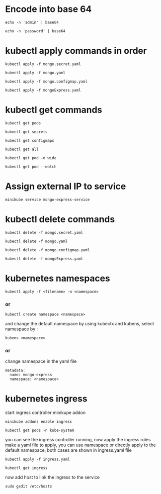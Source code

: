 # Encode into base 64

```
echo -n 'admin' | base64
```
```
echo -n 'password' | base64
```

# kubectl apply commands in order

```
kubectl apply -f mongo.secret.yaml
```
```
kubectl apply -f mongo.yaml
```
```
kubectl apply -f mongo.configmap.yaml
```
```
kubectl apply -f mongoExpress.yaml
```

# kubectl get commands

```
kubectl get pods
```
```
kubectl get secrets
```
```
kubectl get configmaps
```
```
kubectl get all
```
```
kubectl get pod -o wide
```
```
kubectl get pod --watch
```

# Assign external IP to service

```
minikube service mongo-express-service
```

# kubectl delete commands

```
kubectl delete -f mongo.secret.yaml
```
```
kubectl delete -f mongo.yaml
```
```
kubectl delete -f mongo.configmap.yaml
```
```
kubectl delete -f mongoExpress.yaml
```

# kubernetes namespaces

```
kubectl apply -f <filename> -n <namespace>
```
### or
```
kubectl create namespace <namespace>
```
and change the default namespace by using kubectx and kubens,
select namespace by :
```
kubens <namespace>
```
### or
change namespace in the yaml file
```
metadata:
  name: mongo-express
  namespace: <namespace>
```

# kubernetes ingress
start ingress controller minikupe addon
```
minikube addons enable ingress
```
```
kubectl get pods -n kube-system
```
you can see the ingress controller running, now apply the ingress rules <br> make a yaml file to apply, you can use namespace or directly apply to the default namespace, both cases are shown in ingress.yaml file
```
kubectl apply -f ingress.yaml
```
```
kubectl get ingress
```
now add host to link the ingress to the service
```
sudo gedit /etc/hosts
```
